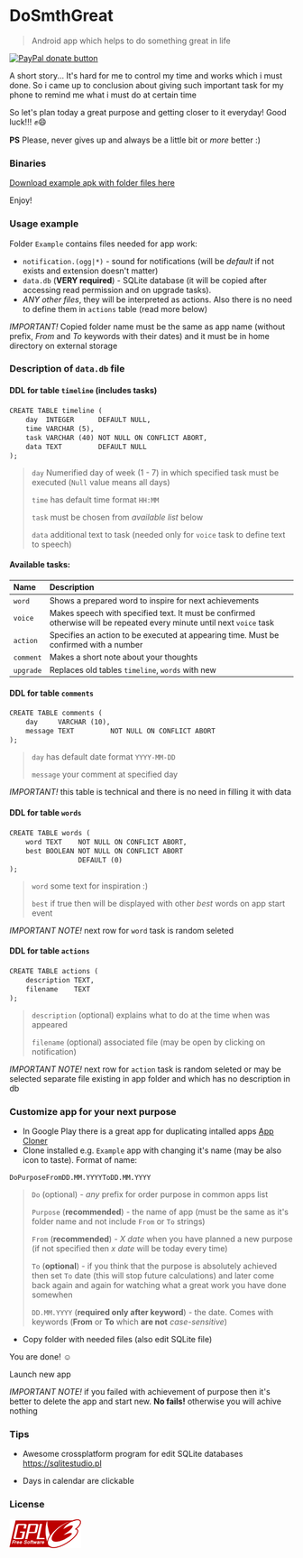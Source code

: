 # DoSmthGreat
> Android app which helps to do something great in life

<p>
  <a href="https://www.paypal.me/mrcpp" title="Donate to this project using Paypal">
    <img src="https://img.shields.io/badge/paypal-donate-green.svg" alt="PayPal donate button" height="18"/>
  </a>
</p>

A short story... It's hard for me to control my time and works which i must done. So i came up to conclusion about giving such important task for my phone to remind me what i must do at certain time

So let's plan today a great purpose and getting closer to it everyday! Good luck!!! :fist::smile:

**PS** Please, never gives up and always be a little bit or *more* better :)

### Binaries

[Download example apk with folder files here](https://github.com/androidovshchik/DoSmthGreat/releases)

Enjoy!

### Usage example

Folder `Example` contains files needed for app work:

* `notification.(ogg|*)` - sound for notifications (will be *default* if not exists and extension doesn't matter)
* `data.db` (**VERY required**) - SQLite database (it will be copied after accessing read permission and on upgrade tasks).
* *ANY other files*, they will be interpreted as actions. Also there is no need to define them in `actions` table (read more below)

*IMPORTANT!* Copied folder name must be the same as app name (without prefix, *From* and *To* keywords with their dates) and it must be in home directory on external storage

### Description of `data.db` file

#### DDL for table `timeline` (includes tasks)

```
CREATE TABLE timeline (
    day  INTEGER      DEFAULT NULL,
    time VARCHAR (5),
    task VARCHAR (40) NOT NULL ON CONFLICT ABORT,
    data TEXT         DEFAULT NULL
);
```
> `day` Numerified day of week (1 - 7) in which specified task must be executed (`Null` value means all days)
>
> `time` has default time format `HH:MM`
>
> `task` must be chosen from *available list* below
>
> `data` additional text to task (needed only for `voice` task to define text to speech)

#### Available tasks:

| Name | Description |
| :------------- |:-------------|
| `word` | Shows a prepared word to inspire for next achievements |
| `voice` | Makes speech with specified text. It must be confirmed otherwise will be repeated every minute until next `voice` task |
| `action` | Specifies an action to be executed at appearing time. Must be confirmed with a number |
| `comment` | Makes a short note about your thoughts |
| `upgrade` | Replaces old tables `timeline`, `words` with new |

#### DDL for table `comments`

```
CREATE TABLE comments (
    day     VARCHAR (10),
    message TEXT         NOT NULL ON CONFLICT ABORT
);
```
> `day` has default date format `YYYY-MM-DD` 
>
> `message` your comment at specified day

*IMPORTANT!* this table is technical and there is no need in filling it with data

#### DDL for table `words`

```
CREATE TABLE words (
    word TEXT    NOT NULL ON CONFLICT ABORT,
    best BOOLEAN NOT NULL ON CONFLICT ABORT
                 DEFAULT (0) 
);
```
> `word` some text for inspiration :)
>
> `best` if true then will be displayed with other *best* words on app start event

*IMPORTANT NOTE!* next row for `word` task is random seleted

#### DDL for table `actions`

```
CREATE TABLE actions (
    description TEXT,
    filename    TEXT
);
```
> `description` (optional) explains what to do at the time when was appeared
>
> `filename` (optional) associated file (may be open by clicking on notification)

*IMPORTANT NOTE!* next row for `action` task is random seleted or may be selected separate file existing in app folder and which has no description in db

### Customize app for your next purpose


* In Google Play there is a great app for duplicating intalled apps [App Cloner](https://play.google.com/store/apps/details?id=com.applisto.appcloner)
* Clone installed e.g. `Example` app with changing it's name (may be also icon to taste). Format of name:

```
DoPurposeFromDD.MM.YYYYToDD.MM.YYYY
```

> `Do` (optional) - *any* prefix for order purpose in common apps list
>
> `Purpose` (**recommended**) - the name of app (must be the same as it's folder name and not include `From` or `To` strings)
>
> `From` (**recommended**) - *X date* when you have planned a new purpose (if not specified then *x date* will be today every time)
>
> `To` (**optional**) - if you think that the purpose is absolutely achieved then set `To` date (this will stop future calculations) and later come back again and again for watching what a great work you have done somewhen
>
> `DD.MM.YYYY` (**required only after keyword**) - the date. Comes with keywords (**From** or **To** which **are not** *case-sensitive*)

* Copy folder with needed files (also edit SQLite file)

You are done! :relaxed: 

Launch new app

*IMPORTANT NOTE!* if you failed with achievement of purpose then it's better to delete the app and start new. **No fails!** otherwise you will achive nothing

### Tips

- Awesome crossplatform program for edit SQLite databases https://sqlitestudio.pl

- Days in calendar are clickable

### License

<img src="art/gplv3-127x51.png">
